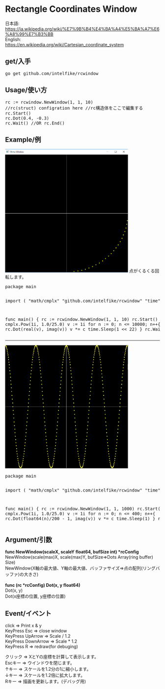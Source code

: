 <h1>Rectangle Coordinates Window</h1>

日本語:<br>
https://ja.wikipedia.org/wiki/%E7%9B%B4%E4%BA%A4%E5%BA%A7%E6%A8%99%E7%B3%BB<br>
English:<br>
https://en.wikipedia.org/wiki/Cartesian_coordinate_system<br>

<h2>get/入手</h2>

<pre>
go get github.com/intelfike/rcwindow
</pre>

<h2>Usage/使い方</h2>

<pre>
rc := rcwindow.NewWindow(1, 1, 10)
//rc(struct) configration here //rc構造体をここで編集する
rc.Start()
rc.Dot(0.4, -0.3)
rc.Wait() //OR rc.End()
</pre>

<h2>Example/例</h2>

<img src="https://github.com/intelfike/images/blob/master/RCM2.png" width="400" height="400">
点がくるくる回転します。
<pre>
package main

import (
	"math/cmplx"
	"github.com/intelfike/rcwindow"
	"time"
)

func main() {
	rc := rcwindow.NewWindow(1, 1, 10)
	rc.Start()
	c := cmplx.Pow(1i, 1.0/25.0)
	v := 1i
	for n := 0; n <= 10000; n++{
		rc.Dot(real(v), imag(v))
		v *= c
		time.Sleep(1 << 22)
	}
	rc.Wait()
}
</pre>
<hr>
<img src="https://github.com/intelfike/images/blob/master/RCW.jpg" width="400" height="400">
<pre>
package main

import (
	"math/cmplx"
	"github.com/intelfike/rcwindow"
	"time"
)

func main() {
	rc := rcwindow.NewWindow(1, 1, 1000)
	rc.Start()
	c := cmplx.Pow(1i, 1.0/25.0)
	v := 1i
	for n := 0; n <= 400; n++{
		rc.Dot(float64(n)/200 - 1, imag(v))
		v *= c
		time.Sleep(1)
	}
	rc.Wait()
}
</pre>

<h2>Argument/引数</h2>
<b>func NewWindow(scaleX, scaleY float64, bufSize int) *rcConfig</b><br>
NewWindow(scale(max)X, scale(max)Y, bufSize=>Dots Array(ring buffer) Size)<br>
NewWindow(X軸の最大値、Y軸の最大値、バッファサイズ=>点の配列(リングバッファ)の大きさ)<br>
<br>
<b>func (rc *rcConfig) Dot(x, y float64)</b><br>
Dot(x, y)<br>
Dot(x座標の位置, y座標の位置)<br>

<h2>Event/イベント</h2>

click => Print x & y<br>
KeyPress Esc => close window<br>
KeyPress UpArrow => Scale / 1.2<br>
KeyPress DownArrow => Scale * 1.2<br>
KeyPress R => redraw(for debuging)<br>

クリック => XとYの座標を計算して表示します。<br>
Escキー => ウインドウを閉じます。<br>
↑キー => スケールを1.2分の1に縮小します。<br>
↓キー => スケールを1.2倍に拡大します。<br>
Rキー => 描画を更新します。(デバッグ用)<br>
